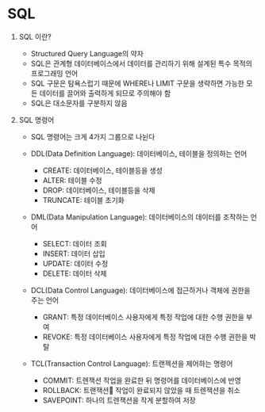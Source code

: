 # SQL

1. SQL 이란?

   - Structured Query Language의 약자
   - SQL은 관계형 데이터베이스에서 데이터를 관리하기 위해 설계된 특수 목적의 프로그래밍 언어
   - SQL 구문은 탐욕스럽기 때문에 WHERE나 LIMIT 구문을 생략하면 가능한 모든 데이터를 끌어와 출력하게 되므로 주의해야 함
   - SQL은 대소문자를 구분하지 않음

2. SQL 명령어

   - SQL 명령어는 크게 4가지 그룹으로 나뉜다
   - DDL(Data Definition Language): 데이터베이스, 테이블을 정의하는 언어

     - CREATE: 데이터베이스, 테이블등을 생성
     - ALTER: 테이블 수정
     - DROP: 데이터베이스, 테이블등을 삭제
     - TRUNCATE: 테이블 초기화

   - DML(Data Manipulation Language): 데이터베이스의 데이터를 조작하는 언어

     - SELECT: 데이터 조회
     - INSERT: 데이터 삽입
     - UPDATE: 데이터 수정
     - DELETE: 데이터 삭제

   - DCL(Data Control Language): 데이터베이스에 접근하거나 객체에 권한을 주는 언어

     - GRANT: 특정 데이터베이스 사용자에게 특정 작업에 대한 수행 권한을 부여
     - REVOKE: 특정 데이터베이스 사용자에게 특정 작업에 대한 수행 권한을 박탈

   - TCL(Transaction Control Language): 트랜젝션을 제어하는 명령어
     - COMMIT: 트렌잭션 작업을 완료한 뒤 명령어를 데이터베이스에 반영
     - ROLLBACK: 트랜잭션 작업이 완료되지 않았을 때 트렌잭션을 취소
     - SAVEPOINT: 하나의 트렌잭션을 작게 분할하여 저장
